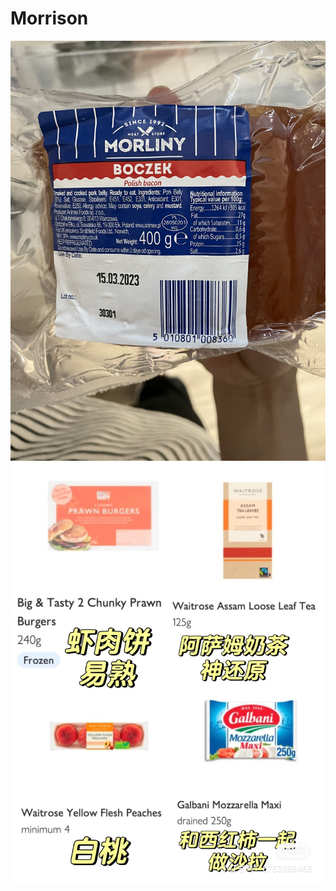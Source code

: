 # Morrison

![021a1c5ae4837d26b1c0c3e1cc2f589](assets/021a1c5ae4837d26b1c0c3e1cc2f589-20230212095607-ubmhchj.jpg)
![](assets/Pasted%20image%2020230219143838.png)